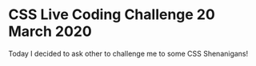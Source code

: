 # CSS Live Coding Challenge 20 March 2020

Today I decided to ask other to challenge me to some CSS Shenanigans!
